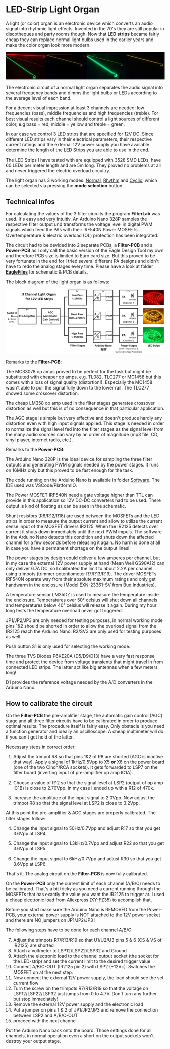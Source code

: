 # LED-Strip Light Organ #

A light (or color) organ is an electronic device which converts an audio signal into rhythmic light effects. Invented in the 70's they are still popular in discotheques and party rooms though.
Now that **LED strips** became fairly cheap they can replace normal light bulbs used in the earlier years and make the color organ look more modern.

<img src="Doc/SequenceNormalMode.jpg">

The electronic circuit of a normal light organ separates the audio signal into several frequency bands and dimms the light bulbs or LEDs according to the average level of each band.

For a decent visual impression at least 3 channels are needed: low frequencies (bass), middle frequencies and high frequencies (treble). For best visual results each channel should control a light sources of different color, e.g bass = red, middle = yellow and treble = green.

In our case we control 3 LED strips that are specified for 12V DC. Since different LED strips vary in their electrical parameters, their respective current ratings and the external 12V power supply you have available determine the length of the LED Strips you are able to use in the end.

The LED Strips I have tested with are equipped with 3528 SMD LEDs, have 60 LEDs per meter length and are 5m long. They proved no problems at all and never triggered the electric overload circuitry.

The light organ has 3 working modes: [Normal](https://github.com/yellobyte/LED-Strip-Light-Organ/blob/main/Doc/NormalMode.mp4), [Rhythm](https://github.com/yellobyte/LED-Strip-Light-Organ/blob/main/Doc/RhythmMode.mp4) and [Cyclic](https://github.com/yellobyte/LED-Strip-Light-Organ/blob/main/Doc/Cyclic.mp4), which can be selected via pressing the **mode selection** button.

## Technical infos ##

For calculating the values of the 3 filter circuits the program **FilterLab** was used. It's easy and very intuitiv. An Arduino Nano 328P samples the respective filter output und transforms the voltage level in digital PWM signals which feed the PAs with their IRF540N Power MOSFETs. Overtemperature & electric overload (OL) protection has been integrated. 

The circuit had to be devided into 2 separate PCBs, a **Filter-PCB** and a **Power-PCB** as I only call the basic version of the Eagle Design Tool my own and therefore PCB size is limited to Euro card size. But this proved to be very fortunate in the end for I tried several different PA designs and didn't have to redo the analog stages every time. Please have a look at folder [**EagleFiles**](https://github.com/yellobyte/LED-Strip-Light-Organ/blob/main/EagleFiles) for schematic & PCB details.

The block diagram of the light organ is as follows:

<img src="Doc/BlockDiagram.jpg">

Remarks to the **Filter-PCB**:

The MC33078 op amps proved to be perfect for the task but might be substituted with cheaper op amps, e.g. TL082, TLC277 or MC1458 but this comes with a loss of signal quality (distortion!). Especially the MC1458 wasn't able to pull the signal fully down to the lower rail. The TLC277 showed some crossover distortion.

The cheap LM358 op amp used in the filter stages generates crossover distortion as well but this is of no consequence in that particular application.

The AGC stage is simple but very effective and doesn't produce hardly any distortion even with high input signals applied. This stage is needed in order to normalize the signal level fed into the filter stages as the signal level from the many audio sources can vary by an order of magnitude (mp3 file, CD, vinyl player, internet radio, etc.).

Remarks to the **Power-PCB**:

The Arduino Nano 328P is the ideal device for sampling the three filter outputs and generating PWM signals needed by the power stages. It runs on 16MHz only but this proved to be fast enough for the task.

The code running on the Arduino Nano is available in folder [Software](https://github.com/yellobyte/LED-Strip-Light-Organ/Software). The IDE used was VSCode/PlatformIO.

The Power MOSFET IRF540N need a gate voltage higher than TTL can provide in this application so 12V DC-DC converters had to be used. There output is kind of floating as can be seen in the schematic.

Shunt resistors (R6/R12/R18) are used between the MOSFETs and the LED strips in order to measure the output current and allow to utilize the current sense input of the MOSFET drivers IR2125. When the IR2125 detects over current it shuts down immediately until the next PWM impuls. The software in the Arduino Nano detects this condition and shuts down the affected channel for a few seconds before releasing it again. No harm is done at all in case you have a permanent shortage on the output lines!

The power stages by design could deliver a few amperes per channel, but in my case the external 12V power supply at hand (Mean Well GS90A12) can only deliver 6.7A DC, so I calibrated the limit to about 2.2A per channel using trimpots (trimmer potentiometer R7/R13/R19). The driver MOSFETs IRF540N operate way from their absolute maximum ratings and only get handwarm in the enclosure (Model EXN-23361-SV from Bud Industries).

A temperature sensor LM35DZ is used to measure the temperature inside the enclosure. Temperatures over 50° celsius will shut down all channels and temperatures below 40° celsius will release it again. During my hour long tests the temperature overload never got triggered.

JP1/JP2/JP3 are only needed for testing purposes, in normal working mode pins 1&2 should be shorted in order to allow the overload signal from the IR2125 reach the Arduino Nano. R2/SV3 are only used for testing purposes as well.

Push button S1 is only used for selecting the working mode.

The three TVS Diodes P6KE20A (D5/D9/D13) have a very fast response time and protect the device from voltage transients that might travel in from connected LED strips. The latter act like big antennas when a few meters long!

D1 provides the reference voltage needed by the A/D converters in the Arduino Nano.

## How to calibrate the circuit ##

On the **Filter-PCB** the pre-amplifier stage, the automatic gain control (AGC) stage and all three filter circuits have to be calibrated in order to produce optimal results. The procedure itself is fairly easy. Only obstacle is you need a function generator and ideally an oscilloscope. A cheap multimeter will do if you can´t get hold of the latter.

Necessary steps in correct order:

1) Adjust the trimpot R8 so that pins 1&2 of R8 are shorted (AGC is inactive that way). Apply a signal of 1kHz/0.5Vpp to X5 **or** X6 on the power board (one of the two Cinch/RCA sockets). It gets forwarded to LSP7 on the filter board (inverting input of pre-amplifier op amp IC1A). 

2) Choose a value of R12 so that the signal level at LSP2 (output of op amp IC1B) is close to 2.70Vpp. In my case I ended up with a R12 of 470k.

3) Increase the amplitude of the input signal to 2.0Vpp. Now adjust the trimpot R8 so that the signal level at LSP2 is close to 3.2Vpp.

At this point the pre-amplifier & AGC stages are properly calibrated. The filter stages follow:

4) Change the input signal to 50Hz/0.7Vpp and adjust R17 so that you get 3.6Vpp at LSP4.

5) Change the input signal to 1.3kHz/0.7Vpp and adjust R22 so that you get 3.6Vpp at LSP5.

6) Change the input signal to 6kHz/0.7Vpp and adjust R30 so that you get 3.6Vpp at LSP6.

That's it. The analog circuit on the **Filter-PCB** is now fully calibrated.

On the **Power-PCB** only the current limit of each channel (A/B/C) needs to be calibrated. That's a bit tricky as you need a current running through the MOSFETs that has exactly the value you want the IR2125 to trigger at. I used a cheap electronic load from Aliexpress (XY-FZ35) to accomplish that. 

Before you start make sure the Arduino Nano is REMOVED from the Power-PCB, your external power supply is NOT attached to the 12V power socket and there are NO jumpers on JP1/JP2/JP3 !

The following steps have to be done for each channel A/B/C:

7) Adjust the trimpots R7/R13/R19 so that U1/U2/U3 pins 5 & 6 (CS & VS of IR2125) are shorted
8) Attach a voltmeter to LSP12/LSP22/LSP32 and Ground
9) Attach the electronic load to the channel output socket (the socket for the LED-strip) and set the current limit to the desired trigger value 
10) Connect A/B/C-OUT (IR2125 pin 2) with LSP2 (+12V=). Switches the MOSFET on at the next step.
11) Now connect the external 12V power supply, the load should see the set current flow
12) Turn the screw on the trimpots R7/R13/R19 so that the voltage on LSP12/LSP22/LSP32 just jumps from 0 to 4.7V. Don't turn any further but stop immediately!
13) Remove the external 12V power supply and the electronic load 
14) Put a jumper on pins 1 & 2 of JP1/JP2/JP3 and remove the connection between LSP2 and A/B/C-OUT
15) proceed with the next channel

Put the Arduino Nano back onto the board.
Those settings done for all channels, in normal operation even a short on the output sockets won't destroy your output stage.
